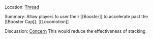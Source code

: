 Location: [Thread](https://discord.com/channels/1092928496474521700/1124962952383045712)

Summary:
Allow players to user their [[Booster]] to accelerate past the [[Booster Cap]]. [[Locomotion]]

Discussion:
[Concern](https://discord.com/channels/1092928496474521700/1124962952383045712/1125027062525202533) This would reduce the effectiveness of stacking. 

